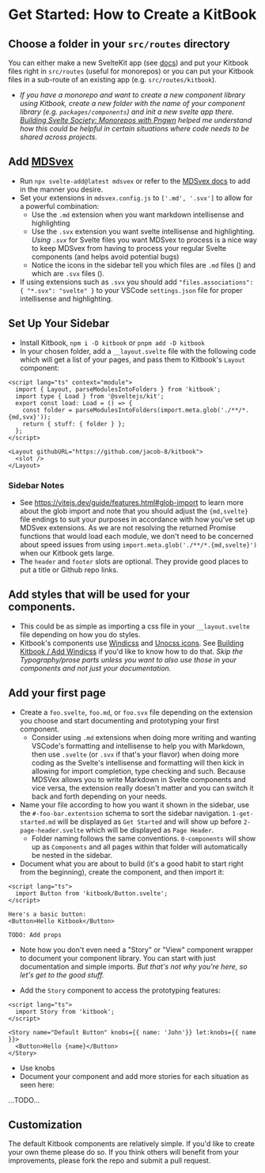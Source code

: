 # Get Started: How to Create a KitBook


## Choose a folder in your `src/routes` directory
You can either make a new SvelteKit app (see [docs](https://kit.svelte.dev)) and put your Kitbook files right in `src/routes` (useful for monorepos) or you can put your Kitbook files in a sub-route of an existing app (e.g. `src/routes/kitbook`). 
 - *If you have a monorepo and want to create a new component library using Kitbook, create a new folder with the name of your component library (e.g. `packages/components`) and init a new svelte app there. [Building Svelte Society: Monorepos with Pngwn](https://youtu.be/gKxz7R9dX0w) helped me understand how this could be helpful in certain situations where code needs to be shared across projects.*

## Add [MDSvex](https://mdsvex.pngwn.io/) 
- Run `npx svelte-add@latest mdsvex` or refer to the [MDSvex docs](https://mdsvex.pngwn.io/docs) to add in the manner you desire.
- Set your extensions in `mdsvex.config.js` to `['.md', '.svx']` to allow for a powerful combination:
  - Use the `.md` extension when you want markdown intellisense and highlighting
  - Use the `.svx` extension you want svelte intellisense and highlighting. *Using `.svx`* for Svelte files you want MDSvex to process is a nice way to keep MDSvex from having to process your regular Svelte components (and helps avoid potential bugs)
  - Notice the icons in the sidebar tell you which files are `.md` files (<span class="i-simple-icons-markdown" />) and which are `.svx` files (<span class="i-simple-icons-svelte" />).
- If using extensions such as `.svx` you should add `"files.associations": { "*.svx": "svelte" }` to your VSCode `settings.json` file for proper intellisense and highlighting.

## Set Up Your Sidebar

- Install Kitbook, `npm i -D kitbook` or `pnpm add -D kitbook`
- In your chosen folder, add a `__layout.svelte` file with the following code which will get a list of your pages, and pass them to Kitbook's `Layout` component:

```svelte
<script lang="ts" context="module">
  import { Layout, parseModulesIntoFolders } from 'kitbook';
  import type { Load } from '@sveltejs/kit';
  export const load: Load = () => {
    const folder = parseModulesIntoFolders(import.meta.glob('./**/*.{md,svx}'));
    return { stuff: { folder } };
  };
</script>

<Layout githubURL="https://github.com/jacob-8/kitbook">
  <slot />
</Layout>
```

### Sidebar Notes
- See https://vitejs.dev/guide/features.html#glob-import to learn more about the glob import and note that you should adjust the `{md,svelte}` file endings to suit your purposes in accordance with how you've set up MDSvex extensions. As we are not resolving the returned Promise functions that would load each module, we don't need to be concerned about speed issues from using `import.meta.glob('./**/*.{md,svelte}')` when our Kitbook gets large.
- The `header` and `footer` slots are optional. They provide good places to put a title or Github repo links.

## Add styles that will be used for your components.  
- This could be as simple as importing a css file in your `__layout.svelte` file depending on how you do styles.
- Kitbook's components use [Windicss](https://windicss.org/) and [Unocss icons](https://antfu.me/posts/icons-in-pure-css). See [Building Kitbook / Add Windicss](/[1]building-kitbook/add-windicss) if you'd like to know how to do that. *Skip the Typography/prose parts unless you want to also use those in your components and not just your documentation.*

## Add your first page

- Create a `foo.svelte`, `foo.md`, or `foo.svx` file depending on the extension you choose and start documenting and prototyping your first component. 
  - Consider using `.md` extensions when doing more writing and wanting VSCode's formatting and intellisense to help you with Markdown, then use `.svelte` (or `.svx` if that's your flavor) when doing more coding as the Svelte's intellisense and formatting will then kick in allowing for import completion, type checking and such. Because MDSVex allows you to write Markdown in Svelte components and vice versa, the extension really doesn't matter and you can switch it back and forth depending on your needs.
- Name your file according to how you want it shown in the sidebar, use the `#-foo-bar.extentsion` schema to sort the sidebar navigation. `1-get-started.md` will be displayed as `Get Started` and will show up before `2-page-header.svelte` which will be displayed as `Page Header`.
  - Folder naming follows the same conventions. `0-components` will show up as `Components` and all pages within that folder will automatically be nested in the sidebar.
- Document what you are about to build (it's a good habit to start right from the beginning), create the component, and then import it:
```svelte
<script lang="ts">
  import Button from 'kitbook/Button.svelte';
</script>

Here's a basic button:
<Button>Hello Kitbook</Button>

TODO: Add props
```
  - Note how you don't even need a "Story" or "View" component wrapper to document your component library. You can start with just documentation and simple imports. *But that's not why you're here, so let's get to the good stuff.*

- Add the `Story` component to access the prototyping features:
```svelte
<script lang="ts">
  import Story from 'kitbook';
</script>

<Story name="Default Button" knobs={{ name: 'John'}} let:knobs={{ name }}>
  <Button>Hello {name}</Button>
</Story>
```

- Use knobs
- Document your component and add more stories for each situation as seen here:

...TODO...

## Customization

The default Kitbook components are relatively simple. If you'd like to create your own theme please do so. If you think others will benefit from your improvements, please fork the repo and submit a pull request.